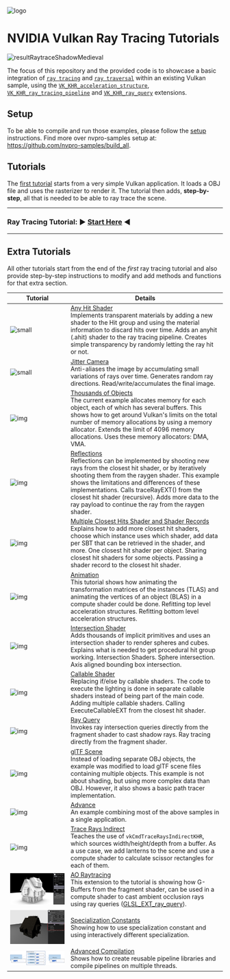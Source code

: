 ![logo](http://nvidianews.nvidia.com/_ir/219/20157/NV_Designworks_logo_horizontal_greenblack.png)

# NVIDIA Vulkan Ray Tracing Tutorials

![resultRaytraceShadowMedieval](docs/Images/resultRaytraceShadowMedieval.png)


The focus of this repository and the provided code is to showcase a basic integration of
[`ray tracing`](https://www.khronos.org/registry/vulkan/specs/1.2-extensions/html/vkspec.html#ray-tracing) and [`ray traversal`](https://www.khronos.org/registry/vulkan/specs/1.2-extensions/html/vkspec.html#ray-traversal) within an existing Vulkan sample, using the
[`VK_KHR_acceleration_structure`](https://www.khronos.org/registry/vulkan/specs/1.2-extensions/html/vkspec.html#VK_KHR_acceleration_structure), [`VK_KHR_ray_tracing_pipeline`](https://www.khronos.org/registry/vulkan/specs/1.2-extensions/html/vkspec.html#VK_KHR_ray_tracing_pipeline) and [`VK_KHR_ray_query`](https://www.khronos.org/registry/vulkan/specs/1.2-extensions/html/vkspec.html#VK_KHR_ray_query) extensions.

## Setup

To be able to compile and run those examples, please follow the [setup](docs/setup.md) instructions. Find more over nvpro-samples setup at: https://github.com/nvpro-samples/build_all.

## Tutorials 

The [first tutorial](https://nvpro-samples.github.io/vk_raytracing_tutorial_KHR/) starts from a very simple Vulkan application. It loads a OBJ file and uses the rasterizer to render it. The tutorial then adds, **step-by-step**, all that is needed to be able to ray trace the scene.

-------
### Ray Tracing Tutorial: :arrow_forward: **[Start Here](https://nvpro-samples.github.io/vk_raytracing_tutorial_KHR/)** :arrow_backward:

-------


## Extra Tutorials

All other tutorials start from the end of the _first_ ray tracing tutorial and also provide step-by-step instructions to modify and add methods and functions for that extra section.



Tutorial | Details
---------|--------
![small](ray_tracing_anyhit/images/anyhit.png) | [Any Hit Shader](ray_tracing_anyhit)<br>Implements transparent materials by adding a new shader to the Hit group and using the material information to discard hits over time. Adds an anyhit (.ahit) shader to the ray tracing pipeline. Creates simple transparency by randomly letting the ray hit or not.
![small](ray_tracing_jitter_cam/images/antialiasing.png) | [Jitter Camera](ray_tracing_jitter_cam)<br>  Anti-aliases the image by accumulating small variations of rays over time. Generates random ray directions. Read/write/accumulates the final image.
![img](ray_tracing_instances/images/instances.png) | [Thousands of Objects](ray_tracing_instances) <br> The current example allocates memory for each object, each of which has several buffers. This shows how to get around Vulkan's limits on the total number of memory allocations by using a memory allocator. Extends the limit of 4096 memory allocations. Uses these memory allocators: DMA, VMA.
![img](ray_tracing_reflections/images/reflections.png) | [Reflections](ray_tracing_reflections) <br> Reflections can be implemented by shooting new rays from the closest hit shader, or by iteratively shooting them from the raygen shader. This example shows the limitations and differences of these implementations. Calls traceRayEXT() from the closest hit shader (recursive). Adds more data to the ray payload to continue the ray from the raygen shader.
![img](ray_tracing_manyhits/images/manyhits.png) | [Multiple Closest Hits Shader and Shader Records](ray_tracing_manyhits) <br> Explains how to add more closest hit shaders, choose which instance uses which shader, add data per SBT that can be retrieved in the shader, and more. One closest hit shader per object. Sharing closest hit shaders for some objects. Passing a shader record to the closest hit shader.
![img](ray_tracing_animation/images/animation2.gif) | [Animation](ray_tracing_animation) <br> This tutorial shows how animating the transformation matrices of the instances (TLAS) and animating the vertices of an object (BLAS) in a compute shader could be done. Refitting top level acceleration structures. Refitting bottom level acceleration structures.
![img](ray_tracing_intersection/images/intersection.png) | [Intersection Shader](ray_tracing_intersection) <br> Adds thousands of implicit primitives and uses an intersection shader to render spheres and cubes. Explains what is needed to get procedural hit group working. Intersection Shaders. Sphere intersection. Axis aligned bounding box intersection.
![img](ray_tracing_callable/images/callable.png) | [Callable Shader](ray_tracing_callable) <br> Replacing if/else by callable shaders. The code to execute the lighting is done in separate callable shaders instead of being part of the main code. Adding multiple callable shaders. Calling ExecuteCallableEXT from the closest hit shader.
![img](ray_tracing_rayquery/images/rayquery.png) | [Ray Query](ray_tracing_rayquery) <br> Invokes ray intersection queries directly from the fragment shader to cast shadow rays. Ray tracing directly from the fragment shader.
![img](ray_tracing_gltf/images/vk_ray_tracing_gltf_KHR_2.png) | [glTF Scene](ray_tracing_gltf) <br> Instead of loading separate OBJ objects, the example was modified to load glTF scene files containing multiple objects. This example is not about shading, but using more complex data than OBJ. However, it also shows a basic path tracer implementation.
![img](ray_tracing__advance/images/ray_tracing__advance.png) | [Advance](ray_tracing__advance) <br> An example combining most of the above samples in a single application.
![img](docs/Images/indirect_scissor/intro.png) | [Trace Rays Indirect](ray_tracing_indirect_scissor) <br> Teaches the use of `vkCmdTraceRaysIndirectKHR`, which sources width/height/depth from a buffer. As a use case, we add lanterns to the scene and use a compute shader to calculate scissor rectangles for each of them.
![img](ray_tracing_ao/images/ray_tracing_ao.png) | [AO Raytracing](ray_tracing_ao) <br> This extension to the tutorial is showing how G-Buffers from the fragment shader, can be used in a compute shader to cast ambient occlusion rays using ray queries ([GLSL_EXT_ray_query](https://github.com/KhronosGroup/GLSL/blob/master/extensions/ext/GLSL_EXT_ray_query.txt)).
![img](ray_tracing_specialization/images/specialization.png) | [Specialization Constants](ray_tracing_specialization) <br> Showing how to use specialization constant and using interactively different specialization.
![img](ray_tracing_advanced_compilation/images/high_level_advanced_compilation.png) | [Advanced Compilation](ray_tracing_advanced_compilation) <br> Shows how to create reusable pipeline libraries and compile pipelines on multiple threads.